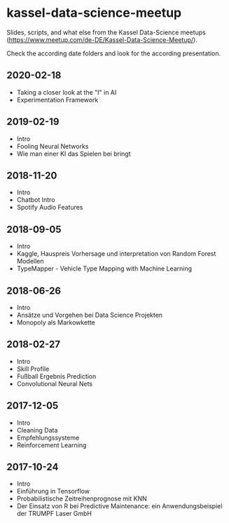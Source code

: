 # kassel-data-science-meetup

Slides, scripts, and what else from the Kassel Data-Science meetups (https://www.meetup.com/de-DE/Kassel-Data-Science-Meetup/).

Check the according date folders and look for the according presentation.

## 2020-02-18

* Taking a closer look at the "I" in AI
* Experimentation Framework

## 2019-02-19

* Intro
* Fooling Neural Networks
* Wie man einer KI das Spielen bei bringt

## 2018-11-20

* Intro
* Chatbot Intro
* Spotify Audio Features

## 2018-09-05

* Intro
* Kaggle, Hauspreis Vorhersage und interpretation von Random Forest Modellen
* TypeMapper - Vehicle Type Mapping with Machine Learning

## 2018-06-26

* Intro
* Ansätze und Vorgehen bei Data Science Projekten
* Monopoly als Markowkette


## 2018-02-27

* Intro
* Skill Profile
* Fußball Ergebnis Prediction
* Convolutional Neural Nets


## 2017-12-05

* Intro
* Cleaning Data
* Empfehlungssysteme
* Reinforcement Learning


## 2017-10-24

* Intro
* Einführung in Tensorflow
* Probabilistische Zeitreihenprognose mit KNN
* Der Einsatz von R bei Predictive Maintenance: ein Anwendungsbeispiel der TRUMPF Laser GmbH
